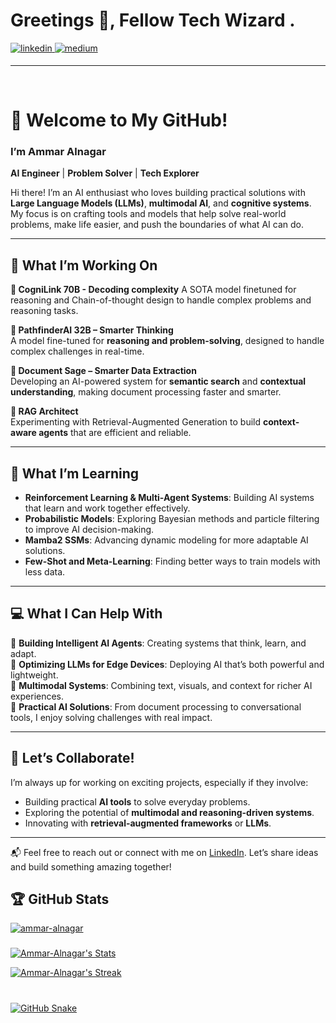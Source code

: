 
# Greetings 👋, Fellow Tech Wizard .

  

<a href="https://linkedin.com/in/ammar-alnagar-393413201" target="_blank">
<img src=https://img.shields.io/badge/linkedin-%231E77B5.svg?&style=for-the-badge&logo=linkedin&logoColor=white alt=linkedin style="margin-bottom: 5px;" />
</a>
<a href="https://medium.com/@ammaralnagar416" target="_blank">
<img src=https://img.shields.io/badge/medium-%23292929.svg?&style=for-the-badge&logo=medium&logoColor=white alt=medium style="margin-bottom: 5px;" />
</a>  
  




---

</td><td valign="top" width="50%">



</td></tr>

<br/>  







# 🌟 Welcome to My GitHub!  
### I’m Ammar Alnagar  
**AI Engineer** | **Problem Solver** | **Tech Explorer**  

Hi there! I’m an AI enthusiast who loves building practical solutions with **Large Language Models (LLMs)**, **multimodal AI**, and **cognitive systems**. My focus is on crafting tools and models that help solve real-world problems, make life easier, and push the boundaries of what AI can do.  

---

## 🚀 What I’m Working On  


**🔱 CogniLink 70B - Decoding complexity**
A SOTA model finetuned for reasoning and Chain-of-thought 
design to handle complex problems and reasoning tasks.

**🧠 PathfinderAI 32B – Smarter Thinking**  
A model fine-tuned for **reasoning and problem-solving**, designed to handle complex challenges in real-time.  

**📜 Document Sage – Smarter Data Extraction**  
Developing an AI-powered system for **semantic search** and **contextual understanding**, making document processing faster and smarter.  

**🔗 RAG Architect**  
Experimenting with Retrieval-Augmented Generation to build **context-aware agents** that are efficient and reliable.  

---

## 🌱 What I’m Learning  

- **Reinforcement Learning & Multi-Agent Systems**: Building AI systems that learn and work together effectively.  
- **Probabilistic Models**: Exploring Bayesian methods and particle filtering to improve AI decision-making.  
- **Mamba2 SSMs**: Advancing dynamic modeling for more adaptable AI solutions.  
- **Few-Shot and Meta-Learning**: Finding better ways to train models with less data.  

---

## 💻 What I Can Help With  

🔹 **Building Intelligent AI Agents**: Creating systems that think, learn, and adapt.  
🔹 **Optimizing LLMs for Edge Devices**: Deploying AI that’s both powerful and lightweight.  
🔹 **Multimodal Systems**: Combining text, visuals, and context for richer AI experiences.  
🔹 **Practical AI Solutions**: From document processing to conversational tools, I enjoy solving challenges with real impact.  

---

## 🤝 Let’s Collaborate!  

I’m always up for working on exciting projects, especially if they involve:  
- Building practical **AI tools** to solve everyday problems.  
- Exploring the potential of **multimodal and reasoning-driven systems**.  
- Innovating with **retrieval-augmented frameworks** or **LLMs**.  

---

📬 Feel free to reach out or connect with me on [LinkedIn](https://linkedin.com). Let’s share ideas and build something amazing together!




## 🏆 GitHub Stats

<p align="left"> <a href="https://github.com/ryo-ma/github-profile-trophy"><img src="https://github-profile-trophy.vercel.app/?username=ammar-alnagar&theme=dark_lover" alt="ammar-alnagar" </p>




###
<p>

![Ammar-Alnagar's Stats](https://github-readme-stats.vercel.app/api?username=Ammar-Alnagar&theme=onedark&show_icons=true&hide_border=false&count_private=true)



![Ammar-Alnagar's Streak](https://github-readme-streak-stats.herokuapp.com/?user=Ammar-Alnagar&theme=onedark&hide_border=false)

###


<br clear="both">

<img alt="GitHub Snake" src="https://raw.githubusercontent.com/Ammar-Alnagar/Ammar-Alnagar/output/github-contribution-grid-snake-dark.svg" />

###

